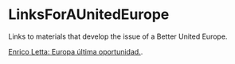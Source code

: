 # LinksForAUnitedEurope
Links to materials that develop the issue of a Better United Europe.

[Enrico Letta: Europa última oportunidad.](https://www.amazon.es/dp/8467076135?psc=1&smid=A1AT7YVPFBWXBL&ref_=chk_typ_imgToDp).
